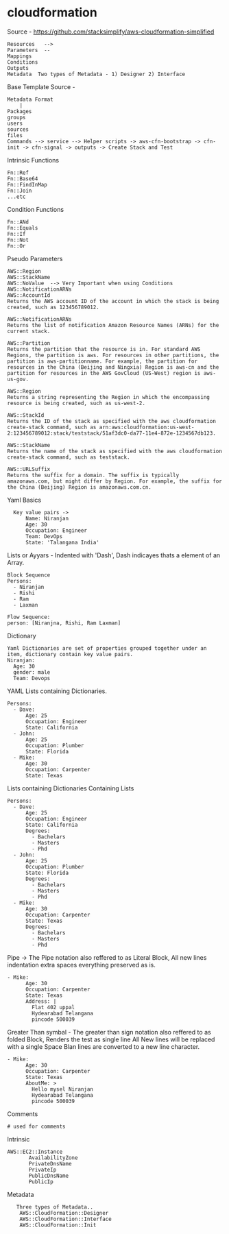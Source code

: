 # cloudformation
Source - https://github.com/stacksimplify/aws-cloudformation-simplified
```
Resources   --> 
Parameters  --
Mappings
Conditions
Outputs
Metadata  Two types of Metadata - 1) Designer 2) Interface
```

Base Template
Source - 
```
Metadata Format
    |
Packages
groups
users
sources
files
Commands --> service --> Helper scripts -> aws-cfn-bootstrap -> cfn-init -> cfn-signal -> outputs -> Create Stack and Test
```
Intrinsic Functions
```
Fn::Ref
Fn::Base64
Fn::FindInMap
Fn::Join
...etc
```
Condition Functions
```
Fn::ANd
Fn::Equals
Fn::If
Fn::Not
Fn::Or
```
Pseudo Parameters
```
AWS::Region
AWS::StackName
AWS::NoValue  --> Very Important when using Conditions
AWS::NotificationARNs
AWS::AccountId
Returns the AWS account ID of the account in which the stack is being created, such as 123456789012.

AWS::NotificationARNs
Returns the list of notification Amazon Resource Names (ARNs) for the current stack.

AWS::Partition
Returns the partition that the resource is in. For standard AWS Regions, the partition is aws. For resources in other partitions, the partition is aws-partitionname. For example, the partition for resources in the China (Beijing and Ningxia) Region is aws-cn and the partition for resources in the AWS GovCloud (US-West) region is aws-us-gov.

AWS::Region
Returns a string representing the Region in which the encompassing resource is being created, such as us-west-2.

AWS::StackId
Returns the ID of the stack as specified with the aws cloudformation create-stack command, such as arn:aws:cloudformation:us-west-2:123456789012:stack/teststack/51af3dc0-da77-11e4-872e-1234567db123.

AWS::StackName
Returns the name of the stack as specified with the aws cloudformation create-stack command, such as teststack.

AWS::URLSuffix
Returns the suffix for a domain. The suffix is typically amazonaws.com, but might differ by Region. For example, the suffix for the China (Beijing) Region is amazonaws.com.cn.
```

Yaml Basics
```
  Key value pairs -> 
      Name: Niranjan
      Age: 30
      Occupation: Engineer
      Team: DevOps
      State: 'Talangana India'
```
Lists or Ayyars - Indented with 'Dash', Dash indicayes thats a element of an Array.
```
Block Sequence
Persons: 
  - Niranjan
  - Rishi
  - Ram
  - Laxman
  
Flow Sequence: 
person: [Niranjna, Rishi, Ram Laxman]
```
Dictionary
```
Yaml Dictionaries are set of properties grouped together under an item, dictionary contain key value pairs.
Niranjan: 
  Age: 30
  gender: male
  Team: Devops
```
YAML Lists containing Dictionaries.
```
Persons: 
  - Dave: 
      Age: 25
      Occupation: Engineer
      State: California
  - John: 
      Age: 25
      Occupation: Plumber
      State: Florida
  - Mike: 
      Age: 30
      Occupation: Carpenter
      State: Texas
```
Lists containing Dictionaries Containing Lists
```
Persons: 
  - Dave: 
      Age: 25
      Occupation: Engineer
      State: California
      Degrees: 
        - Bachelars
        - Masters
        - Phd
  - John: 
      Age: 25
      Occupation: Plumber
      State: Florida
      Degrees: 
        - Bachelars
        - Masters
        - Phd
  - Mike: 
      Age: 30
      Occupation: Carpenter
      State: Texas
      Degrees: 
        - Bachelars
        - Masters
        - Phd
```
Pipe -> The Pipe notation also reffered to as Literal Block, All new lines indentation extra spaces everything preserved as is.
```
- Mike: 
      Age: 30
      Occupation: Carpenter
      State: Texas
      Address: |
        Flat 402 uppal
        Hydearabad Telangana
        pincode 500039
```
Greater Than symbal - The greater than sign notation also reffered to as folded Block, 
Renders the test as single line
All New lines will be replaced with a single Space
Blan lines are converted to a new line character.
```
- Mike: 
      Age: 30
      Occupation: Carpenter
      State: Texas
      AboutMe: >
        Hello mysel Niranjan
        Hydearabad Telangana
        pincode 500039
```
Comments
```
# used for comments
```
Intrinsic
```
AWS::EC2::Instance
       AvailabilityZone
       PrivateDnsName
       PrivateIp
       PublicDnsName
       PublicIp
```
Metadata
```
   Three types of Metadata..
    AWS::CloudFormation::Designer
    AWS::CloudFormation::Interface
    AWS::CloudFormation::Init
```
